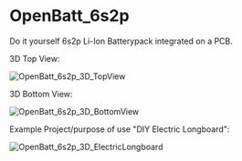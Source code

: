 # OpenBatt_6s2p

Do it yourself 6s2p Li-Ion Batterypack integrated on a PCB. 

3D Top View:

![OpenBatt_6s2p_3D_TopView](https://user-images.githubusercontent.com/108613519/177038933-394bf812-14e5-416e-8f4e-e9a5df584d60.png)

3D Bottom View:

![OpenBatt_6s2p_3D_BottomView](https://user-images.githubusercontent.com/108613519/177038978-36c688a1-d463-4b06-bcc9-7e361f0db8e3.png)

Example Project/purpose of use "DIY Electric Longboard":

![OpenBatt_6s2p_3D_ElectricLongboard](https://user-images.githubusercontent.com/108613519/177039099-7dec32df-2ebe-4c31-8aa8-50affc784a54.PNG)
